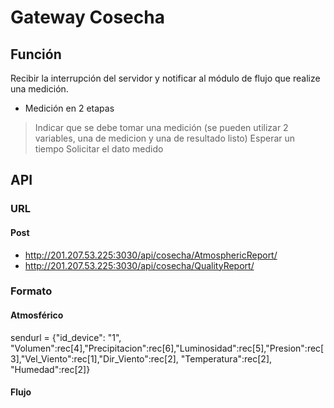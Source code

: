 # Gateway Cosecha

## Función
Recibir la interrupción del servidor y notificar al módulo de flujo que realize una medición.
- Medición en 2 etapas
> Indicar que se debe tomar una medición (se pueden utilizar 2 variables, una de medicion y una de resultado listo)
> Esperar un tiempo
> Solicitar el dato medido


## API

### URL
#### Post
- http://201.207.53.225:3030/api/cosecha/AtmosphericReport/
- http://201.207.53.225:3030/api/cosecha/QualityReport/

### Formato
#### Atmosférico
sendurl = {"id_device": "1", "Volumen":rec[4],"Precipitacion":rec[6],"Luminosidad":rec[5],"Presion":rec[3],"Vel_Viento":rec[1],"Dir_Viento":rec[2], "Temperatura":rec[2], "Humedad":rec[2]}
#### Flujo
